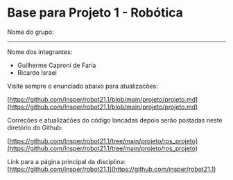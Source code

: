 # Base para Projeto 1 - Robótica 

Nome do grupo: 

____________

Nome dos integrantes: 

* Guilherme Caproni de Faria
* Ricardo Israel


Visite sempre o enunciado abaixo para atualizacões: 

[https://github.com/Insper/robot21.1/blob/main/projeto/projeto.md](https://github.com/Insper/robot21.1/blob/main/projeto/projeto.md)


Correcões e atualizaćões do código lancadas depois serão postadas neste diretório do Github: 

[https://github.com/Insper/robot21.1/tree/main/projeto/ros_projeto](https://github.com/Insper/robot21.1/tree/main/projeto/ros_projeto)


Link para a página principal da disciplina: 
[https://github.com/insper/robot21.1](https://github.com/insper/robot21.1)


